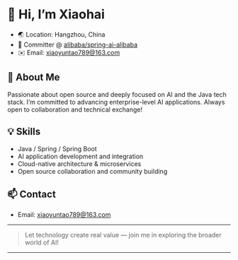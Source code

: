 # 👋 Hi, I’m Xiaohai

* 🌏 Location: Hangzhou, China
* 💼 Committer @ [alibaba/spring-ai-alibaba](https://github.com/alibaba/spring-ai-alibaba)
* ✉️ Email: [xiaoyuntao789@163.com](mailto:xiaoyuntao789@163.com)

## 🚀 About Me

Passionate about open source and deeply focused on AI and the Java tech stack. I’m committed to advancing enterprise-level AI applications. Always open to collaboration and technical exchange!

## 💡 Skills

* Java / Spring / Spring Boot
* AI application development and integration
* Cloud-native architecture & microservices
* Open source collaboration and community building

## 📫 Contact

* Email: [xiaoyuntao789@163.com](mailto:xiaoyuntao789@163.com)

---

> Let technology create real value — join me in exploring the broader world of AI!

---

